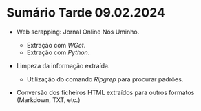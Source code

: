# Sumário Tarde 09.02.2024

- Web scrapping:  Jornal Online Nós Uminho.
    - Extração com *WGet*.
    - Extração com *Python*.

- Limpeza da informação extraída.
    - Utilização do comando *Ripgrep* para procurar padrões.

- Conversão dos ficheiros HTML extraídos para outros formatos (Markdown, TXT, etc.)






